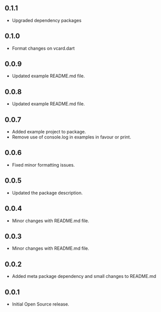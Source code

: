 ## 0.1.1

* Upgraded dependency packages

## 0.1.0

* Format changes on vcard.dart

## 0.0.9

* Updated example README.md file.

## 0.0.8

* Updated example README.md file.

## 0.0.7

* Added example project to package.
* Remove use of console.log in examples in favour or print.

## 0.0.6

* Fixed minor formatting issues.

## 0.0.5

* Updated the package description.

## 0.0.4

* Minor changes with README.md file.

## 0.0.3

* Minor changes with README.md file.

## 0.0.2

* Added meta package dependency and small changes to README.md

## 0.0.1

* Initial Open Source release.
